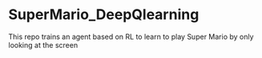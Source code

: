 # SuperMario_DeepQlearning
This repo trains an agent based on RL to learn to play Super Mario by only looking at the screen

